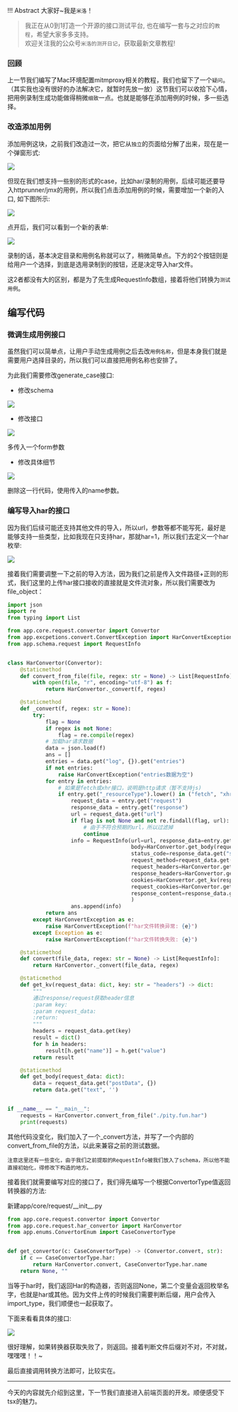 !!! Abstract 大家好~我是`米洛`！<br/>
> 我正在从0到1打造一个开源的接口测试平台, 也在编写一套与之对应的`教程`，希望大家多多支持。<br/>
> 欢迎关注我的公众号`米洛的测开日记`，获取最新文章教程! 

### 回顾

  上一节我们编写了Mac环境配置mitmproxy相关的教程，我们也留下了一个`疑问`。（其实我也没有很好的办法解决它，就暂时先放一放）这节我们可以收拾下心情，把用例录制生成功能做得稍微`细致`一点。也就是能够在添加用例的时候，多一些选择。
  
### 改造添加用例

  添加用例这块，之前我们改造过一次，把它从`独立`的页面给分解了出来，现在是一个弹窗形式:

![](http://oss.pity.fun/picture/20220619152905.png)

  但现在我们想支持一些别的形式的case，比如har/录制的用例，后续可能还要导入httprunner/jmx的用例，所以我们点击添加用例的时候，需要增加一个新的入口, 如下图所示:
  
  ![](http://oss.pity.fun/picture/20220619152336.png)

  点开后，我们可以看到一个新的表单:

![](http://oss.pity.fun/picture/20220619153420.png)

  录制的话，基本决定目录和用例名称就可以了，稍微简单点。下方的2个按钮则是给用户一个选择，到底是选用录制到的按钮，还是决定导入har文件。
  
  这2者都没有大的区别，都是为了先生成RequestInfo数组，接着将他们转换为`测试用例`。
  
## 编写代码

### 微调生成用例接口

  虽然我们可以简单点，让用户手动生成用例之后去改`用例名称`，但是本身我们就是需要用户选择目录的，所以我们可以直接把用例名称也安排了。
  
  为此我们需要修改generate_case接口:
  
- 修改schema

![](http://oss.pity.fun/picture/20220619155315.png)

- 修改接口

![](http://oss.pity.fun/picture/20220619155345.png)

  多传入一个form参数
  
- 修改具体细节

![](http://oss.pity.fun/picture/20220619155422.png)

  删除这一行代码，使用传入的name参数。
  
### 编写导入har的接口

  因为我们后续可能还支持其他文件的导入，所以url，参数等都不能写死，最好是能够支持一些类型，比如我现在只支持har，那就har=1，所以我们去定义一个har枚举:

![](http://oss.pity.fun/picture/20220619214343.png)

  接着我们需要调整一下之前的导入方法，因为我们之前是传入文件路径+正则的形式，我们这里的上传har接口接收的直接就是文件流对象，所以我们需要改为file_object：
  
```python
import json
import re
from typing import List

from app.core.request.convertor import Convertor
from app.excpetions.convert.ConvertException import HarConvertException
from app.schema.request import RequestInfo


class HarConvertor(Convertor):
    @staticmethod
    def convert_from_file(file, regex: str = None) -> List[RequestInfo]:
        with open(file, "r", encoding="utf-8") as f:
            return HarConvertor._convert(f, regex)

    @staticmethod
    def _convert(f, regex: str = None):
        try:
            flag = None
            if regex is not None:
                flag = re.compile(regex)
            # 加载har请求数据
            data = json.load(f)
            ans = []
            entries = data.get("log", {}).get("entries")
            if not entries:
                raise HarConvertException("entries数据为空")
            for entry in entries:
                # 如果是fetch或xhr接口，说明是http请求（暂不支持js)
                if entry.get("_resourceType").lower() in ("fetch", "xhr"):
                    request_data = entry.get("request")
                    response_data = entry.get("response")
                    url = request_data.get("url")
                    if flag is not None and not re.findall(flag, url):
                        # 由于不符合预期的url，所以过滤掉
                        continue
                    info = RequestInfo(url=url, response_data=entry.get("response"),
                                       body=HarConvertor.get_body(request_data),
                                       status_code=response_data.get("status"),
                                       request_method=request_data.get("method"),
                                       request_headers=HarConvertor.get_kv(request_data),
                                       response_headers=HarConvertor.get_kv(response_data),
                                       cookies=HarConvertor.get_kv(response_data, "cookies"),
                                       request_cookies=HarConvertor.get_kv(request_data, "cookies"),
                                       response_content=response_data.get("content", {}).get("text")
                                       )
                    ans.append(info)
            return ans
        except HarConvertException as e:
            raise HarConvertException(f"har文件转换异常: {e}")
        except Exception as e:
            raise HarConvertException(f"har文件转换失败: {e}")

    @staticmethod
    def convert(file_data, regex: str = None) -> List[RequestInfo]:
        return HarConvertor._convert(file_data, regex)

    @staticmethod
    def get_kv(request_data: dict, key: str = "headers") -> dict:
        """
        通过response/request获取header信息
        :param key:
        :param request_data:
        :return:
        """
        headers = request_data.get(key)
        result = dict()
        for h in headers:
            result[h.get("name")] = h.get("value")
        return result

    @staticmethod
    def get_body(request_data: dict):
        data = request_data.get("postData", {})
        return data.get("text", '')


if __name__ == "__main__":
    requests = HarConvertor.convert_from_file("./pity.fun.har")
    print(requests)

```

  其他代码没变化，我们加入了一个_convert方法，并写了一个内部的convert_from_file的方法，以此来兼容之前的测试数据。
  
  `注意这里还有一些变化，由于我们之前提取的RequestInfo被我们放入了schema，所以他不能直接初始化，得修改下构造的地方。`
  
  接着我们就需要编写对应的接口了，我们得先编写一个根据ConvertorType值返回转换器的方法:
  
  新建app/core/request/\_\_init\_\_.py
  
```python
from app.core.request.convertor import Convertor
from app.core.request.har_convertor import HarConvertor
from app.enums.ConvertorEnum import CaseConvertorType


def get_convertor(c: CaseConvertorType) -> (Convertor.convert, str):
    if c == CaseConvertorType.har:
        return HarConvertor.convert, CaseConvertorType.har.name
    return None, ""

```

  当等于har时，我们返回Har的构造器，否则返回None，第二个变量会返回枚举名字，也就是har或其他。因为文件上传的时候我们需要判断后缀，用户会传入import_type，我们顺便也一起获取了。
  
  下面来看看具体的接口:

![](http://oss.pity.fun/picture/20220619214958.png)

  很好理解，如果转换器获取失败了，则返回。接着判断文件后缀对不对，不对就，嘿嘿嘿！！~
  
  最后直接调用转换方法即可，比较实在。
 
---

  今天的内容就先介绍到这里，下一节我们直接进入前端页面的开发。顺便感受下tsx的魅力。
